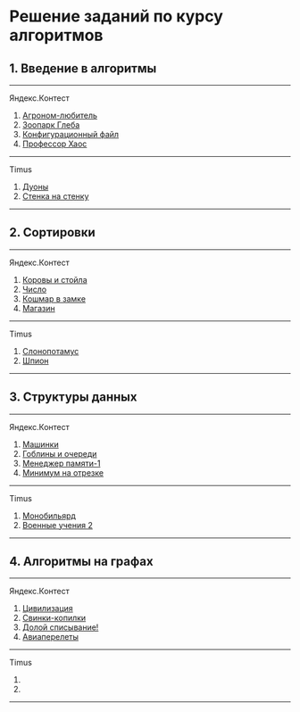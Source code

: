 # Решение заданий по курсу алгоритмов

## 1. Введение в алгоритмы

---
Яндекс.Контест
1. [Агроном-любитель](src/1/agronomist.cpp)
2. [Зоопарк Глеба](src/1/zoo.cpp)
3. [Конфигурационный файл](src/1/config.cpp)
4. [Профессор Хаос](src/1/chaos.cpp)
---
Timus
1. [Дуоны](src/1/duons.cpp)
2. [Стенка на стенку](src/1/fighting.cpp)
---

## 2. Сортировки

---
Яндекс.Контест
1. [Коровы и стойла](src/2/cows.cpp)
2. [Число](src/2/number.cpp)
3. [Кошмар в замке](src/2/castle.cpp)
4. [Магазин](src/2/shop.cpp)
---
Timus
1. [Слонопотамус](src/2/elephpotamus.cpp)
2. [Шпион](src/2/spy.cpp)
---
    
## 3. Структуры данных

---
Яндекс.Контест
1. [Машинки](src/3/cars.cpp)
2. [Гоблины и очереди](src/3/goblins.cpp)
3. [Менеджер памяти-1](src/3/manager.cpp)
4. [Минимум на отрезке](src/3/minimum.cpp)
---
Timus
1. [Монобильярд](src/3/monobilliards.cpp)
2. [Военные учения 2](src/3/war.cpp)
---

## 4. Алгоритмы на графах

---
Яндекс.Контест
1. [Цивилизация](src/4/civilization.cpp)
2. [Свинки-копилки](src/4/pigs.cpp)
3. [Долой списывание!](src/4/cheating.cpp)
4. [Авиаперелеты](src/4/flights.cpp)
---
Timus
1. [](src/4/)
2. [](src/4/)
---
